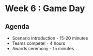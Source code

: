 # Week 6 : Game Day

## Agenda
- Scenario Introduction - 15-20 minutes
- Teams compete! - 4 hours
- Awards ceremony - 15 minutes